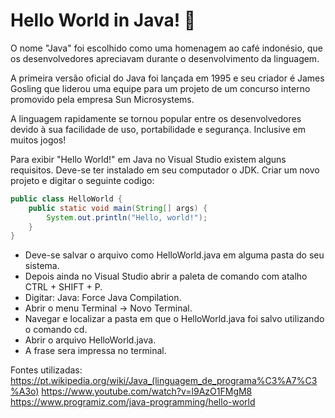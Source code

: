 # Hello World in Java! 🏴󠁩󠁤󠁪󠁷󠁿

O nome "Java" foi escolhido como uma homenagem ao café indonésio, que os desenvolvedores apreciavam durante o desenvolvimento da linguagem. 

A primeira versão oficial do Java foi lançada em 1995 e seu criador é James Gosling que liderou uma equipe para um projeto de um concurso interno promovido pela empresa Sun Microsystems.

A linguagem rapidamente se tornou popular entre os desenvolvedores devido à sua facilidade de uso, portabilidade e segurança. Inclusive em muitos jogos! 

Para exibir "Hello World!" em Java no Visual Studio existem alguns requisitos. 
Deve-se ter instalado em seu computador o JDK. 
Criar um novo projeto e digitar o seguinte codigo:

```java
public class HelloWorld {
    public static void main(String[] args) {
        System.out.println("Hello, world!");
    }
}
```
- Deve-se salvar o arquivo como HelloWorld.java em alguma pasta do seu sistema.
- Depois ainda no Visual Studio abrir a paleta de comando com atalho CTRL + SHIFT + P.
- Digitar: Java: Force Java Compilation.
- Abrir o menu Terminal -> Novo Terminal.
- Navegar e localizar a pasta em que o HelloWorld.java foi salvo utilizando o comando cd.
- Abrir o arquivo HelloWorld.java.
- A frase sera impressa no terminal.

Fontes utilizadas:
https://pt.wikipedia.org/wiki/Java_(linguagem_de_programa%C3%A7%C3%A3o)
https://www.youtube.com/watch?v=l9AzO1FMgM8
https://www.programiz.com/java-programming/hello-world
